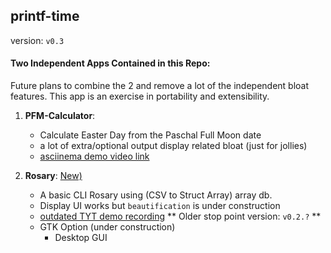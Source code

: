 ## printf-time

version: ```v0.3```

#### Two Independent Apps Contained in this Repo:

Future plans to combine the 2 and remove a lot of the independent bloat features. This app is an exercise in portability and extensibility.

1. __PFM-Calculator__:

	* Calculate Easter Day from the Paschal Full Moon date
	* a lot of extra/optional output display related bloat (just for jollies)
	* [asciinema demo video link](https://asciinema.org/a/232779)

2. __Rosary__:  [New)]( ./Rosary/ )

	* A basic CLI Rosary using (CSV to Struct Array) array db.
	* Display UI works but ```beautification``` is under construction
	* [outdated TYT demo recording](https://asciinema.org/a/262232)  ** Older stop point version: ```v0.2.?``` **
	* GTK Option (under construction)
		* Desktop GUI